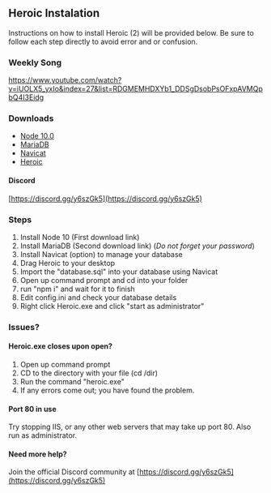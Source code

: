 ## Heroic Instalation
Instructions on how to install Heroic (2) will be provided below.  Be sure to follow each step directly to avoid error and or confusion.

### Weekly Song
https://www.youtube.com/watch?v=iUOLX5_yxIo&index=27&list=RDGMEMHDXYb1_DDSgDsobPsOFxpAVMQpbQ4I3Eidg

### Downloads
- [Node 10.0](https://nodejs.org/dist/v10.0.0/node-v10.0.0.pkg)
- [MariaDB](https://downloads.mariadb.org/interstitial/mariadb-10.2.14/winx64-packages/mariadb-10.2.14-winx64.msi/from/http%3A//mirrors.syringanetworks.net/mariadb/)
- [Navicat](https://www.navicat.com/en/download/navicat-premium)
- [Heroic](http://www.mediafire.com/file/wq7jc47nd94dunw/Heroic%20Two.zip)

#### Discord
[https://discord.gg/y6szGk5](https://discord.gg/y6szGk5)

### Steps
1. Install Node 10 (First download link)
2. Install MariaDB (Second download link) (*Do not forget your password*)
3. Install Navicat (option) to manage your database
4. Drag Heroic to your desktop
5. Import the "database.sql" into your database using Navicat
6. Open up command prompt and cd into your folder
7. run "npm i" and wait for it to finish
8. Edit config.ini and check your database details
9. Right click Heroic.exe and click "start as administrator"

### Issues?

#### Heroic.exe closes upon open?
1. Open up command prompt
2. CD to the directory with your file (cd /dir)
3. Run the command "heroic.exe"
4. If any errors come out; you have found the problem.

#### Port 80 in use
Try stopping IIS, or any other web servers that may take up port 80.  Also run as administrator.

#### Need more help?
Join the official Discord community at [https://discord.gg/y6szGk5](https://discord.gg/y6szGk5)
